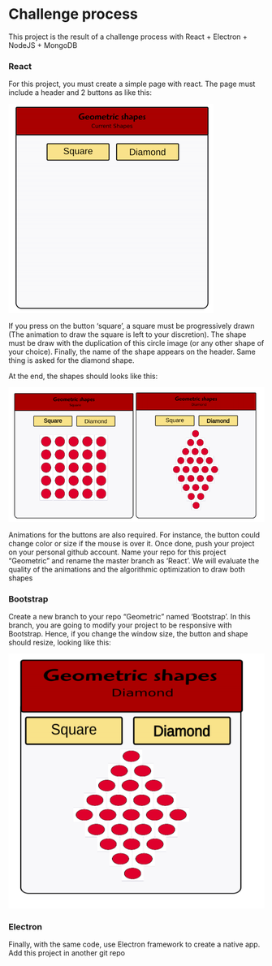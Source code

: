 # Challenge process

This project is the result of a challenge process with React + Electron + NodeJS + MongoDB


### React

For this project, you must create a simple page with react. The page must include a header and 2
buttons as like this:

![alt tag](https://raw.githubusercontent.com/migueloop/1streaction/master/chall_imgs/img1.png)

If you press on the button ‘square’, a square must be progressively drawn (The animation to draw
the square is left to your discretion). The shape must be draw with the duplication of this circle
image (or any other shape of your choice). Finally, the name of the shape appears on the header.
Same thing is asked for the diamond shape.

At the end, the shapes should looks like this:


![alt tag](https://raw.githubusercontent.com/migueloop/1streaction/master/chall_imgs/img2.png)

Animations for the buttons are also required. For instance, the button could change color or size if
the mouse is over it. Once done, push your project on your personal github account. Name your
repo for this project “Geometric” and rename the master branch as ‘React’. We will evaluate the
quality of the animations and the algorithmic optimization to draw both shapes

### Bootstrap

Create a new branch to your repo “Geometric” named ‘Bootstrap’. In this branch, you are going to
modify your project to be responsive with Bootstrap. Hence, if you change the window size, the
button and shape should resize, looking like this:


![alt tag](https://raw.githubusercontent.com/migueloop/1streaction/master/chall_imgs/img3.png)


### Electron

Finally, with the same code, use Electron framework to create a native app. Add this project in
another git repo
